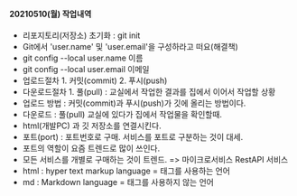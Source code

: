 #### 20210510(월) 작업내역 
- 리포지토리(저장소) 초기화 : git init 
- Git에서 'user.name' 및 'user.email'을 구성하라고 떠요(해결책) 
- git config --local user.name 이름 
- git config --local user.email 이메일 
- 업로드절차 1. 커밋(commit) 2. 푸시(push) 
- 다운로드절차 1. 풀(pull) : 교실에서 작업한 결과를 집에서 이어서 작업할 상황 
- 업로드 방법 : 커밋(commit)과 푸시(push)가 깃에 올리는 방법이다.  
- 다운로드 : 풀(pull) 교실에 있다가 집에서 작업물을 확인할때. 
- html(개발PC) 과 깃 저장소를 연결시킨다. 
- 포트(port) : 포트번호로 구매. 서비스를 포트로 구분하는 것이 대세. 
- 포트의 역할이 요즘 트렌드로 많이 쓰인다. 
- 모든 서비스를 개별로 구매하는 것이 트렌드. => 마이크로서비스 RestAPI 서비스 
- html : hyper text markup language = 태그를 사용하는 언어 
- md : Markdown language = 태그를 사용하지 않는 언어 